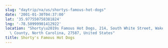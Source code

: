 ```yaml
---
slug: "daytrip/na/us/shortys-famous-hot-dogs"
date: '2001-01-30T04:37:00'
lat: '35.977550758381824'
lng: '-78.50999901412922'
location: "Shorty\u2019s Famous Hot Dogs, 214, South White Street, Wake Forest, Wake\
  \ County, North Carolina, 27587, United States"
title: Shorty's Famous Hot Dogs
---
```



